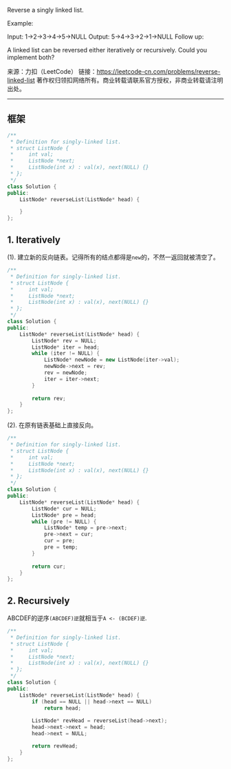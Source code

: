 Reverse a singly linked list.

Example:

Input: 1->2->3->4->5->NULL
Output: 5->4->3->2->1->NULL
Follow up:

A linked list can be reversed either iteratively or recursively. Could you implement both?

来源：力扣（LeetCode）
链接：https://leetcode-cn.com/problems/reverse-linked-list
著作权归领扣网络所有。商业转载请联系官方授权，非商业转载请注明出处。
________________________  
  
## 框架
```cpp
/**
 * Definition for singly-linked list.
 * struct ListNode {
 *     int val;
 *     ListNode *next;
 *     ListNode(int x) : val(x), next(NULL) {}
 * };
 */
class Solution {
public:
    ListNode* reverseList(ListNode* head) {

    }
};
```
  
## 1. Iteratively
(1). 建立新的反向链表。记得所有的结点都得是`new`的，不然一返回就被清空了。  
```cpp
/**
 * Definition for singly-linked list.
 * struct ListNode {
 *     int val;
 *     ListNode *next;
 *     ListNode(int x) : val(x), next(NULL) {}
 * };
 */
class Solution {
public:
    ListNode* reverseList(ListNode* head) {
        ListNode* rev = NULL;
        ListNode* iter = head;
        while (iter != NULL) {
            ListNode* newNode = new ListNode(iter->val);
            newNode->next = rev;
            rev = newNode;
            iter = iter->next;
        }
        
        return rev;
    }
};
```  
  
(2). 在原有链表基础上直接反向。  
```cpp
/**
 * Definition for singly-linked list.
 * struct ListNode {
 *     int val;
 *     ListNode *next;
 *     ListNode(int x) : val(x), next(NULL) {}
 * };
 */
class Solution {
public:
    ListNode* reverseList(ListNode* head) {
        ListNode* cur = NULL;
        ListNode* pre = head;
        while (pre != NULL) {
            ListNode* temp = pre->next;
            pre->next = cur;
            cur = pre;
            pre = temp;
        }
        
        return cur;
    }
};
```
  
## 2. Recursively
ABCDEF的逆序`(ABCDEF)逆`就相当于`A <- (BCDEF)逆`.
```cpp
/**
 * Definition for singly-linked list.
 * struct ListNode {
 *     int val;
 *     ListNode *next;
 *     ListNode(int x) : val(x), next(NULL) {}
 * };
 */
class Solution {
public:
    ListNode* reverseList(ListNode* head) {
        if (head == NULL || head->next == NULL)
            return head;
        
        ListNode* revHead = reverseList(head->next);
        head->next->next = head;
        head->next = NULL;

        return revHead;
    }
};
```